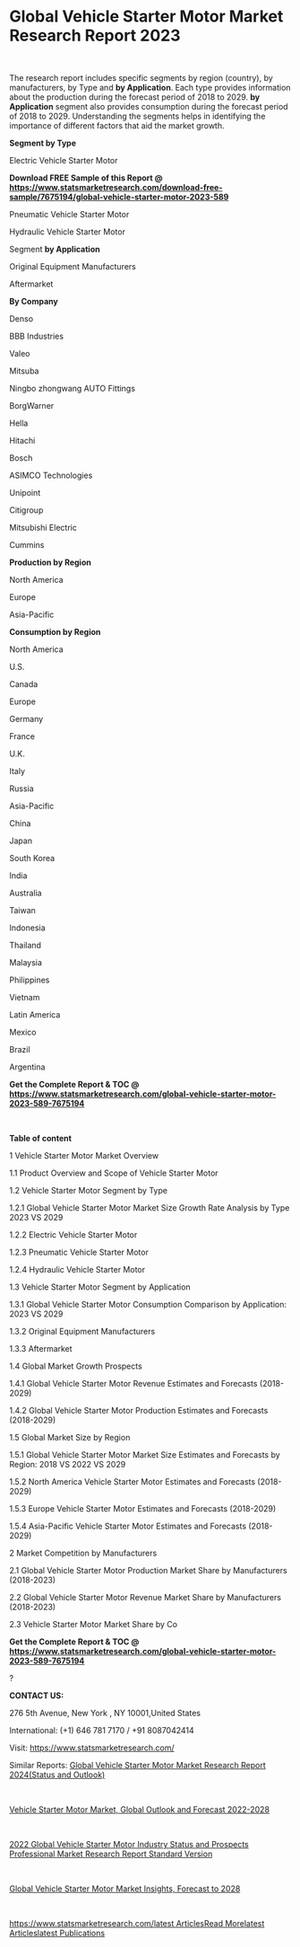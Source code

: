 <h1>Global Vehicle Starter Motor Market Research Report 2023</h1><br/><p>The research report includes specific segments by region (country), by manufacturers, by Type and <strong>by Application</strong>. Each type provides information about the production during the forecast period of 2018 to 2029. <strong>by Application</strong> segment also provides consumption during the forecast period of 2018 to 2029. Understanding the segments helps in identifying the importance of different factors that aid the market growth.</p>
 
 
 
 <p><strong>Segment by Type</strong></p>
 
 
 
 <p>Electric Vehicle Starter Motor</p>
 
 
 
 <p><strong>Download FREE Sample of this Report @ <a href="https://www.statsmarketresearch.com/download-free-sample/7675194/global-vehicle-starter-motor-2023-589">https://www.statsmarketresearch.com/download-free-sample/7675194/global-vehicle-starter-motor-2023-589</a></strong></p>
 
 
 
 <p>Pneumatic Vehicle Starter Motor</p>
 
 
 
 <p>Hydraulic Vehicle Starter Motor</p>
 
 
 
 <p>Segment <strong>by Application</strong></p>
 
 
 
 <p>Original Equipment Manufacturers</p>
 
 
 
 <p>Aftermarket</p>
 
 
 
 <p><strong>By Company</strong></p>
 
 
 
 <p>Denso</p>
 
 
 
 <p>BBB Industries</p>
 
 
 
 <p>Valeo</p>
 
 
 
 <p>Mitsuba</p>
 
 
 
 <p>Ningbo zhongwang AUTO Fittings</p>
 
 
 
 <p>BorgWarner</p>
 
 
 
 <p>Hella</p>
 
 
 
 <p>Hitachi</p>
 
 
 
 <p>Bosch</p>
 
 
 
 <p>ASIMCO Technologies</p>
 
 
 
 <p>Unipoint</p>
 
 
 
 <p>Citigroup</p>
 
 
 
 <p>Mitsubishi Electric</p>
 
 
 
 <p>Cummins</p>
 
 
 
 <p><strong>Production by Region</strong></p>
 
 
 
 <p>North America</p>
 
 
 
 <p>Europe</p>
 
 
 
 <p>Asia-Pacific</p>
 
 
 
 <p><strong>Consumption by Region</strong></p>
 
 
 
 <p>North America</p>
 
 
 
 <p>U.S.</p>
 
 
 
 <p>Canada</p>
 
 
 
 <p>Europe</p>
 
 
 
 <p>Germany</p>
 
 
 
 <p>France</p>
 
 
 
 <p>U.K.</p>
 
 
 
 <p>Italy</p>
 
 
 
 <p>Russia</p>
 
 
 
 <p>Asia-Pacific</p>
 
 
 
 <p>China</p>
 
 
 
 <p>Japan</p>
 
 
 
 <p>South Korea</p>
 
 
 
 <p>India</p>
 
 
 
 <p>Australia</p>
 
 
 
 <p>Taiwan</p>
 
 
 
 <p>Indonesia</p>
 
 
 
 <p>Thailand</p>
 
 
 
 <p>Malaysia</p>
 
 
 
 <p>Philippines</p>
 
 
 
 <p>Vietnam</p>
 
 
 
 <p>Latin America</p>
 
 
 
 <p>Mexico</p>
 
 
 
 <p>Brazil</p>
 
 
 
 <p>Argentina</p>
 
 
 
 <div><b>Get the Complete Report & TOC @ <a href="https://www.statsmarketresearch.com/global-vehicle-starter-motor-2023-589-7675194">https://www.statsmarketresearch.com/global-vehicle-starter-motor-2023-589-7675194</a></b></div>
 
 
 
 <p><br />
 
 <b>Table of content</b></p>
 
 
 
 <p>1 Vehicle Starter Motor Market Overview<br />
 
 1.1 Product Overview and Scope of Vehicle Starter Motor<br />
 
 1.2 Vehicle Starter Motor Segment by Type<br />
 
 1.2.1 Global Vehicle Starter Motor Market Size Growth Rate Analysis by Type 2023 VS 2029<br />
 
 1.2.2 Electric Vehicle Starter Motor<br />
 
 1.2.3 Pneumatic Vehicle Starter Motor<br />
 
 1.2.4 Hydraulic Vehicle Starter Motor<br />
 
 1.3 Vehicle Starter Motor Segment by Application<br />
 
 1.3.1 Global Vehicle Starter Motor Consumption Comparison by Application: 2023 VS 2029<br />
 
 1.3.2 Original Equipment Manufacturers<br />
 
 1.3.3 Aftermarket<br />
 
 1.4 Global Market Growth Prospects<br />
 
 1.4.1 Global Vehicle Starter Motor Revenue Estimates and Forecasts (2018-2029)<br />
 
 1.4.2 Global Vehicle Starter Motor Production Estimates and Forecasts (2018-2029)<br />
 
 1.5 Global Market Size by Region<br />
 
 1.5.1 Global Vehicle Starter Motor Market Size Estimates and Forecasts by Region: 2018 VS 2022 VS 2029<br />
 
 1.5.2 North America Vehicle Starter Motor Estimates and Forecasts (2018-2029)<br />
 
 1.5.3 Europe Vehicle Starter Motor Estimates and Forecasts (2018-2029)<br />
 
 1.5.4 Asia-Pacific Vehicle Starter Motor Estimates and Forecasts (2018-2029)<br />
 
 2 Market Competition by Manufacturers<br />
 
 2.1 Global Vehicle Starter Motor Production Market Share by Manufacturers (2018-2023)<br />
 
 2.2 Global Vehicle Starter Motor Revenue Market Share by Manufacturers (2018-2023)<br />
 
 2.3 Vehicle Starter Motor Market Share by Co</p>
 
 
 
 <div><b>Get the Complete Report & TOC @ <a href="https://www.statsmarketresearch.com/global-vehicle-starter-motor-2023-589-7675194">https://www.statsmarketresearch.com/global-vehicle-starter-motor-2023-589-7675194</a></b></div>
 
 
 
 <p>? </p>
 
 
 
 <p><b>CONTACT US:</b><br />
 
 276 5th Avenue, New York , NY 10001,United States<br />
 
 International: (+1) 646 781 7170 / +91 8087042414<br />
 
 Visit: <a href="https://www.statsmarketresearch.com/">https://www.statsmarketresearch.com/</a><br />
 
 Similar Reports: <a href="https://www.statsmarketresearch.com/global-vehicle-starter-motor-2023-589-7675194">Global Vehicle Starter Motor Market Research Report 2024(Status and Outlook)</a><br />
 
 <br />
 
 <a href="https://www.statsmarketresearch.com/global-vehicle-starter-motor-2023-589-7675194">Vehicle Starter Motor Market, Global Outlook and Forecast 2022-2028</a><br />
 
 <br />
 
 <a href="https://www.statsmarketresearch.com/global-vehicle-starter-motor-2023-589-7675194">2022 Global Vehicle Starter Motor Industry Status and Prospects Professional Market Research Report Standard Version</a><br />
 
 <br />
 
 <a href="https://www.statsmarketresearch.com/global-vehicle-starter-motor-2023-589-7675194">Global Vehicle Starter Motor Market Insights, Forecast to 2028</a><br />
 
 <br />
 
 <a href="https://gyeongbokgung.com">https://www.statsmarketresearch.com/</a><a href="https://hallyeomaritime.com">latest Articles</a><a href="https://jingwansa.com">Read More</a><a href="https://nguoiviet.jp/">latest Articles</a><a href="https://www.intelmarketresearch.com/">latest Publications</a></p>
